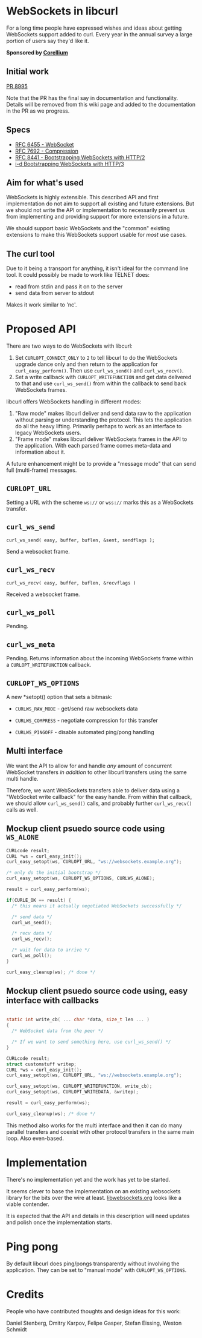 # WebSockets in libcurl

For a long time people have expressed wishes and ideas about getting WebSockets support added to curl. Every year in the annual survey a large portion of users say they'd like it.

**Sponsored by [Corellium](https://www.corellium.com/)**

## Initial work

[PR 8995](https://github.com/curl/curl/pull/8995)

Note that the PR has the final say in documentation and functionality. Details will be removed from this wiki page and added to the documentation in the PR as we progress.

## Specs

- [RFC 6455 - WebSocket](https://datatracker.ietf.org/doc/html/rfc6455)
- [RFC 7692 - Compression](https://datatracker.ietf.org/doc/html/rfc7692)
- [RFC 8441 - Bootstrapping WebSockets with HTTP/2](https://datatracker.ietf.org/doc/html/rfc8441)
- [i-d Bootstrapping WebSockets with HTTP/3](https://www.ietf.org/archive/id/draft-ietf-httpbis-h3-websockets-00.html)

## Aim for what's used

WebSockets is highly extensible. This described API and first implementation do
not aim to support all existing and future extensions. But we should not write
the API or implementation to necessarily prevent us from implementing and
providing support for more extensions in a future.

We should support basic WebSockets and the "common" existing extensions to
make this WebSockets support usable for *most* use cases.

## The curl tool

Due to it being a transport for anything, it isn't ideal for the command line tool. It could possibly be made to work like TELNET does:

 - read from stdin and pass it on to the server
 - send data from server to stdout

Makes it work similar to 'nc'.

# Proposed API

There are two ways to do WebSockets with libcurl:

1. Set `CURLOPT_CONNECT_ONLY` to `2` to tell libcurl to do the WebSockets
  upgrade dance only and then return to the application for
  `curl_easy_perform()`. Then use `curl_ws_send()` and `curl_ws_recv()`.
2. Set a write callback with `CURLOPT_WRITEFUNCTION` and get data delivered to
   that and use `curl_ws_send()` from within the callback to send back
   WebSockets frames.
   
libcurl offers WebSockets handling in different modes:

1. "Raw mode" makes libcurl deliver and send data raw to the application
   without parsing or understanding the protocol. This lets the application do
   all the heavy lifting. Primarily perhaps to work as an interface to legacy
   WebSockets users.
2. "Frame mode" makes libcurl deliver WebSockets frames in the API to the
   application. With each parsed frame comes meta-data and information about
   it.
   
A future enhancement might be to provide a "message mode" that can send full
(multi-frame) messages.

## `CURLOPT_URL`

Setting a URL with the scheme `ws://` or `wss://` marks this as a WebSockets
transfer.

## `curl_ws_send`

    curl_ws_send( easy, buffer, buflen, &sent, sendflags );

Send a websocket frame.

## `curl_ws_recv`

    curl_ws_recv( easy, buffer, buflen, &recvflags )

Received a websocket frame.

## `curl_ws_poll`

Pending.

## `curl_ws_meta`

Pending. Returns information about the incoming WebSockets frame within a
`CURLOPT_WRITEFUNCTION` callback.

## `CURLOPT_WS_OPTIONS`

A new *setopt() option that sets a bitmask:

- `CURLWS_RAW_MODE` - get/send raw websockets data

- `CURLWS_COMPRESS` - negotiate compression for this transfer
- `CURLWS_PINGOFF` - disable automated ping/pong handling

## Multi interface

We want the API to allow for and handle *any* amount of concurrent WebSocket
transfers *in addition* to other libcurl transfers using the same multi
handle.

Therefore, we want WebSockets transfers able to deliver data using a
"WebSocket write callback" for the easy handle. From within that callback, we
should allow `curl_ws_send()` calls, and probably further `curl_ws_recv()`
calls as well.

## Mockup client psuedo source code using `WS_ALONE`

~~~c
CURLcode result;
CURL *ws = curl_easy_init();
curl_easy_setopt(ws, CURLOPT_URL, "ws://websockets.example.org");

/* only do the initial bootstrap */
curl_easy_setopt(ws, CURLOPT_WS_OPTIONS, CURLWS_ALONE);

result = curl_easy_perform(ws);

if(CURLE_OK == result) {
  /* this means it actually negotiated WebSockets successfully */

  /* send data */
  curl_ws_send();

  /* recv data */
  curl_ws_recv();

  /* wait for data to arrive */
  curl_ws_poll();
}

curl_easy_cleanup(ws); /* done */
~~~

## Mockup client psuedo source code using, easy interface with callbacks

~~~c

static int write_cb( ... char *data, size_t len ... ) 
{
  /* WebSocket data from the peer */

  /* If we want to send something here, use curl_ws_send() */
}

CURLcode result;
struct customstuff writep;
CURL *ws = curl_easy_init();
curl_easy_setopt(ws, CURLOPT_URL, "ws://websockets.example.org");

curl_easy_setopt(ws, CURLOPT_WRITEFUNCTION, write_cb);
curl_easy_setopt(ws, CURLOPT_WRITEDATA, &writep);

result = curl_easy_perform(ws);

curl_easy_cleanup(ws); /* done */
~~~

This method also works for the multi interface and then it can do many
parallel transfers and coexist with other protocol transfers in the same main
loop. Also even-based.

# Implementation

There's no implementation yet and the work has yet to be started.

It seems clever to base the implementation on an existing websockets library
for the bits over the wire at least.
[libwebsockets.org](https://libwebsockets.org/) looks like a viable contender.

It is expected that the API and details in this description will need updates
and polish once the implementation starts.

# Ping pong

By default libcurl does ping/pongs transparently without involving the
application. They can be set to "manual mode" with `CURLOPT_WS_OPTIONS`.

# Credits

People who have contributed thoughts and design ideas for this work:

Daniel Stenberg, Dmitry Karpov, Felipe Gasper, Stefan Eissing, Weston Schmidt
